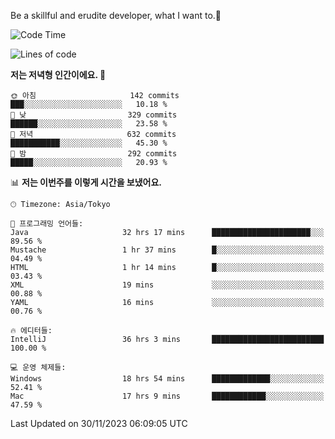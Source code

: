 Be a skillful and erudite developer, what I want to.👶

<!--START_SECTION:waka-->
![Code Time](http://img.shields.io/badge/Code%20Time-259%20hrs%207%20mins-blue)

![Lines of code](https://img.shields.io/badge/%EC%A0%80%EB%8A%94%20%EC%97%AC%ED%83%9C%EA%B9%8C%EC%A7%80%20-737.2%20thousand%20%EC%A4%84%EC%9D%98%20%EC%BD%94%EB%93%9C%EB%A5%BC%20%EC%9E%91%EC%84%B1%ED%96%88%EC%96%B4%EC%9A%94.-blue)

**저는 저녁형 인간이에요. 🦉** 

```text
🌞 아침                     142 commits         ███░░░░░░░░░░░░░░░░░░░░░░   10.18 % 
🌆 낮　                     329 commits         ██████░░░░░░░░░░░░░░░░░░░   23.58 % 
🌃 저녁                     632 commits         ███████████░░░░░░░░░░░░░░   45.30 % 
🌙 밤　                     292 commits         █████░░░░░░░░░░░░░░░░░░░░   20.93 % 
```


📊 **저는 이번주를 이렇게 시간을 보냈어요.** 

```text
🕑︎ Timezone: Asia/Tokyo

💬 프로그래밍 언어들: 
Java                     32 hrs 17 mins      ██████████████████████░░░   89.56 % 
Mustache                 1 hr 37 mins        █░░░░░░░░░░░░░░░░░░░░░░░░   04.49 % 
HTML                     1 hr 14 mins        █░░░░░░░░░░░░░░░░░░░░░░░░   03.43 % 
XML                      19 mins             ░░░░░░░░░░░░░░░░░░░░░░░░░   00.88 % 
YAML                     16 mins             ░░░░░░░░░░░░░░░░░░░░░░░░░   00.76 % 

🔥 에디터들: 
IntelliJ                 36 hrs 3 mins       █████████████████████████   100.00 % 

💻 운영 체제들: 
Windows                  18 hrs 54 mins      █████████████░░░░░░░░░░░░   52.41 % 
Mac                      17 hrs 9 mins       ████████████░░░░░░░░░░░░░   47.59 % 
```


 Last Updated on 30/11/2023 06:09:05 UTC
<!--END_SECTION:waka-->
